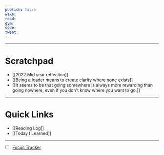 ```yaml
---
publish: false
wake:
read:
gym:
code:
tweet:
---
```

***
# Scratchpad
- [[2022 Mid year reflection]]
- [[Being a leader means to create clarity where none exists]]
- [[It seems to be that going somewhere is always more rewarding than going nowhere, even if you don't know where you want to go.]]



---
# Quick Links
- [[Reading Log]]
- [[Today I Learned]]
***
- [ ] [Focus Tracker](https://docs.google.com/spreadsheets/d/18ZL9CSRxE2z7pTKcaPGe3749GMO9Ov2UjVsRMQqShBk/edit#gid=696776801)